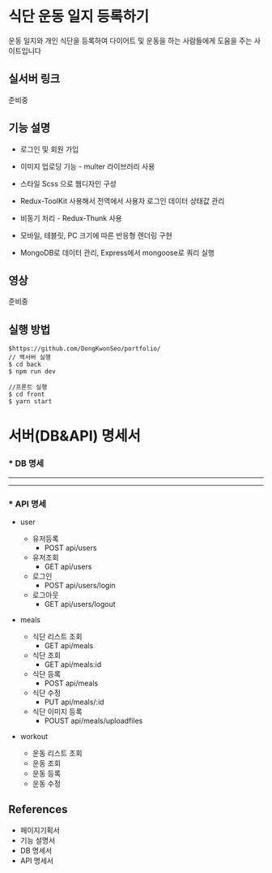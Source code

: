 # 식단 운동 일지 등록하기 
운동 일지와 개인 식단을 등록하여 다이어트 및 운동을 하는 사람들에게 도움을 주는 사이트입니다

## 실서버 링크
준비중

## 기능 설명 
* 로그인 및 회원 가입 

* 이미지 업로딩 기능 - multer 라이브러리 사용

* 스타일 Scss 으로 웹디자인 구성

* Redux-ToolKit 사용해서 전역에서 사용자 로그인 데이터 상태값 관리

* 비동기 처리 - Redux-Thunk 사용

* 모바일, 테블릿, PC 크기에 따른 반응형 렌더링 구현

* MongoDB로 데이터 관리, Express에서 mongoose로 쿼리 실행


## 영상
준비중

## 실행 방법
```
$https://github.com/DongKwonSeo/portfolio/
// 백서버 실행
$ cd back 
$ npm run dev

//프론트 실행
$ cd front
$ yarn start
```
# 서버(DB&API) 명세서
### * DB 명세
------------------
-------
### * API 명세
 * user
    * 유저등록
      * POST api/users
    * 유저조회
       * GET api/users
    * 로그인
      * POST api/users/login
    * 로그아웃
      * GET api/users/logout
    
 * meals
    * 식단 리스트 조회
        * GET api/meals
    * 식단 조회
        * GET api/meals:id
    * 식단 등록
         * POST api/meals
    * 식단 수정
         * PUT api/meals/:id
    * 식단 이미지 등록
         * POUST api/meals/uploadfiles
 * workout
    * 운동 리스트 조회
    * 운동 조회
    * 운동 등록
    * 운동 수정
    

    

## References
* 페이지기획서 
* 기능 설명서
* DB 명세서
* API 명세서

